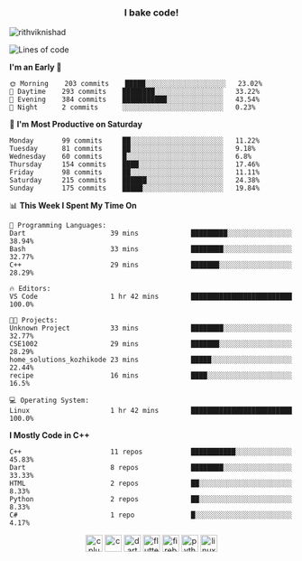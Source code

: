 <h3 align="center">I bake code!</h3>

<p align="left"> <img src="https://komarev.com/ghpvc/?username=rithviknishad" alt="rithviknishad" /> </p>

<!--START_SECTION:waka-->
![Lines of code](https://img.shields.io/badge/From%20Hello%20World%20I%27ve%20Written-694696%20lines%20of%20code-blue)

**I'm an Early 🐤** 

```text
🌞 Morning    203 commits    █████░░░░░░░░░░░░░░░░░░░░   23.02% 
🌆 Daytime    293 commits    ████████░░░░░░░░░░░░░░░░░   33.22% 
🌃 Evening    384 commits    ███████████░░░░░░░░░░░░░░   43.54% 
🌙 Night      2 commits      ░░░░░░░░░░░░░░░░░░░░░░░░░   0.23%

```
📅 **I'm Most Productive on Saturday** 

```text
Monday       99 commits     ██░░░░░░░░░░░░░░░░░░░░░░░   11.22% 
Tuesday      81 commits     ██░░░░░░░░░░░░░░░░░░░░░░░   9.18% 
Wednesday    60 commits     █░░░░░░░░░░░░░░░░░░░░░░░░   6.8% 
Thursday     154 commits    ████░░░░░░░░░░░░░░░░░░░░░   17.46% 
Friday       98 commits     ██░░░░░░░░░░░░░░░░░░░░░░░   11.11% 
Saturday     215 commits    ██████░░░░░░░░░░░░░░░░░░░   24.38% 
Sunday       175 commits    █████░░░░░░░░░░░░░░░░░░░░   19.84%

```


📊 **This Week I Spent My Time On** 

```text
💬 Programming Languages: 
Dart                     39 mins             █████████░░░░░░░░░░░░░░░░   38.94% 
Bash                     33 mins             ████████░░░░░░░░░░░░░░░░░   32.77% 
C++                      29 mins             ███████░░░░░░░░░░░░░░░░░░   28.29%

🔥 Editors: 
VS Code                  1 hr 42 mins        █████████████████████████   100.0%

🐱‍💻 Projects: 
Unknown Project          33 mins             ████████░░░░░░░░░░░░░░░░░   32.77% 
CSE1002                  29 mins             ███████░░░░░░░░░░░░░░░░░░   28.29% 
home_solutions_kozhikode 23 mins             █████░░░░░░░░░░░░░░░░░░░░   22.44% 
recipe                   16 mins             ████░░░░░░░░░░░░░░░░░░░░░   16.5%

💻 Operating System: 
Linux                    1 hr 42 mins        █████████████████████████   100.0%

```

**I Mostly Code in C++** 

```text
C++                      11 repos            ███████████░░░░░░░░░░░░░░   45.83% 
Dart                     8 repos             ████████░░░░░░░░░░░░░░░░░   33.33% 
HTML                     2 repos             ██░░░░░░░░░░░░░░░░░░░░░░░   8.33% 
Python                   2 repos             ██░░░░░░░░░░░░░░░░░░░░░░░   8.33% 
C#                       1 repo              █░░░░░░░░░░░░░░░░░░░░░░░░   4.17%

```



<!--END_SECTION:waka-->

<p align="center">
  <img src="https://devicons.github.io/devicon/devicon.git/icons/cplusplus/cplusplus-original.svg" alt="cplusplus" width="30" height="30"/>
  <img src="https://devicons.github.io/devicon/devicon.git/icons/c/c-original.svg" alt="c" width="30" height="30"/>
  <img src="https://www.vectorlogo.zone/logos/dartlang/dartlang-icon.svg" alt="dart" width="30" height="30"/>
  <img src="https://www.vectorlogo.zone/logos/flutterio/flutterio-icon.svg" alt="flutter" width="30" height="30"/> 
  <img src="https://www.vectorlogo.zone/logos/firebase/firebase-icon.svg" alt="firebase" width="30" height="30"/> 
  <img src="https://devicons.github.io/devicon/devicon.git/icons/python/python-original.svg" alt="python" width="30" height="30"/> 
  <img src="https://devicons.github.io/devicon/devicon.git/icons/linux/linux-original.svg" alt="linux" width="30" height="30"/> 
</p>
